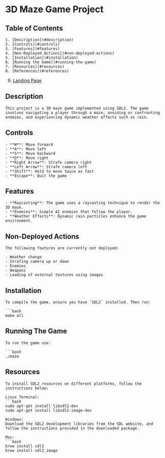 # 3D Maze Game Project

## Table of Contents
	1. [Description](#description)
	2. [Controls](#controls)
	3. [Features](#features)
	4. [Non-Deployed Actions](#non-deployed-actions)
	5. [Installation](#installation)
	6. [Running the Game](#running-the-game)
	7. [Resources](#resources)
	8. [References](#references)
9. [Landing Page](#landing-page)

## Description

	This project is a 3D maze game implemented using SDL2. The game involves navigating a player through a maze, avoiding or confronting enemies, and experiencing dynamic weather effects such as rain.

## Controls

	- **W**: Move forward
	- **A**: Move left
	- **S**: Move backward
	- **D**: Move right
	- **Right Arrow**: Strafe camera right
	- **Left Arrow**: Strafe camera left
	- **Shift**: Hold to move twice as fast
	- **Escape**: Quit the game

## Features

	- **Raycasting**: The game uses a raycasting technique to render the 3D maze.
	- **Enemies**: Simple AI enemies that follow the player.
	- **Weather Effects**: Dynamic rain particles enhance the game environment.

## Non-Deployed Actions

	The following features are currently not deployed:

	- Weather change
	- Strafing camera up or down
	- Enemies
	- Weapons
	- Loading of external textures using images

## Installation

	To compile the game, ensure you have `SDL2` installed. Then run:

	```bash
	make all

## Running The Game

	To run the game use:

	```bash
	./maze

## Resources

	To install SDL2 resources on different platforms, follow the instructions below:

	Linux Terminal:
	```bash
	sudo apt-get install libsdl2-dev
	sudo apt-get install libsdl2-image-dev

	Windows:
	Download the SDL2 development libraries from the SDL website, and follow the instructions provided in the downloaded package.

	Mac:
	```bash
	brew install sdl2
	brew install sdl2_image


